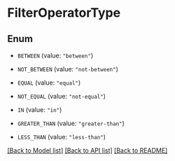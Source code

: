 # FilterOperatorType

## Enum


* `BETWEEN` (value: `"between"`)

* `NOT_BETWEEN` (value: `"not-between"`)

* `EQUAL` (value: `"equal"`)

* `NOT_EQUAL` (value: `"not-equal"`)

* `IN` (value: `"in"`)

* `GREATER_THAN` (value: `"greater-than"`)

* `LESS_THAN` (value: `"less-than"`)


[[Back to Model list]](../README.md#documentation-for-models) [[Back to API list]](../README.md#documentation-for-api-endpoints) [[Back to README]](../README.md)


